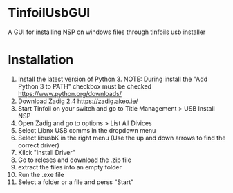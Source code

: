 # TinfoilUsbGUI
A GUI for installing NSP on windows files through tinfoils usb installer

# Installation

1. Install the latest version of Python 3. NOTE: During install the "Add Python 3 to PATH" checkbox must be checked
    https://www.python.org/downloads/
2. Download Zadig 2.4 https://zadig.akeo.ie/
3. Start Tinfoil on your switch and go to Title Management > USB Install NSP
4. Open Zadig and go to options > List All Divices
5. Select Libnx USB comms in the dropdown menu
6. Select libusbK in the right menu (Use the up and down arrows to find the correct driver)
7. Kilck "Install Driver"
8. Go to releses and download the .zip file
9. extract the files into an empty folder
10. Run the .exe file
11. Select a folder or a file and perss "Start"
